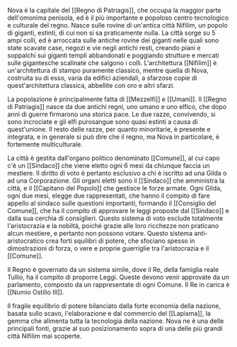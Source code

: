 Nova è la capitale del [[Regno di Patriagis]], che occupa la maggior parte dell'omonima penisola, ed è il più importante e popoloso centro tecnologico e culturale del regno. Nasce sulle rovine di un'antica città Nifilim, un popolo di giganti, estinti, di cui non si sa praticamente nulla. La città sorge su 5 ampi colli, ed è arroccata sulle antiche rovine dei giganti nelle quali sono state scavate case, negozi e vie negli antichi resti, creando piani e soppalchi sui giganti templi abbandonati e poggiando strutture e mercati sulle gigantesche scalinate che salgono i colli. L'architettura [[Nifilim]] è un'architettura di stampo puramente classico, mentre quella di Nova, costruita su di esso, varia da edifici aziendali, a sfarzose copie di quest'architettura classica, abbellite con oro e altri sfarzi. 

La popolazione è principalmente fatta di [[Mezzelfi]] e [[Umani]].
Il [[Regno di Patriagis]] nasce da due antichi regni, uno umano e uno elfico, che dopo anni di guerre firmarono una storica pace. Le due razze, convivendo, si sono incrociate e gli elfi purosangue sono quasi estinti a causa di quest'unione. Il resto delle razze, per quanto minoritarie, è presente e integrata, e in generale si può dire che il regno, ma Nova in particolare, è fortemente multiculturale. 

La città è gestita dall'organo politico denominato [[Comune]], al cui capo c'è un [[Sindaco]] che viene eletto ogni 6 mesi da chiunque faccia un mestiere. Il diritto di voto è pertanto esclusivo a chi è iscritto ad una Gilda o ad una Corporazione. 
Gli organi eletti sono il [[Sindaco]] che amministra la città, e il [[Capitano del Popolo]] che gestisce le forze armate. Ogni Gilda, ogni due mesi, elegge due rappresentati, che hanno il compito di fare appello al sindaco sulle questioni importanti, formando il [[Consiglio del Comune]], che ha il compito di approvare le leggi proposte dal [[Sindaco]] e dalla sua cerchia di consiglieri. 
Questo sistema di voto esclude totalmente l'aristocrazia e la nobiltà, poiché grazie alle loro ricchezze non praticano alcun mestiere, e pertanto non possono votare. Questo sistema anti-aristocratico crea forti squilibri di potere, che sfociano spesso in dimostrazioni di forza, o vere e proprie guerriglie tra l'aristocrazia e il [[Comune]].

Il Regno è governato da un sistema simile, dove il Re, della famiglia reale Tullio, ha il compito di proporre Leggi. Queste devono venir approvate da un parlamento, composto da un rappresentate di ogni Comune. Il Re in carica è [[Numio Ostilio III]].

Il fragile equilibrio di potere bilanciato dalla forte economia della nazione, basata sullo scavo, l'elaborazione e dal commercio del [[Lapisma]], la gemma che alimenta tutta la tecnologia della nazione. Nova ne è una delle principali fonti, grazie al suo posizionamento sopra di una delle più grandi città Nifilim mai scoperte.